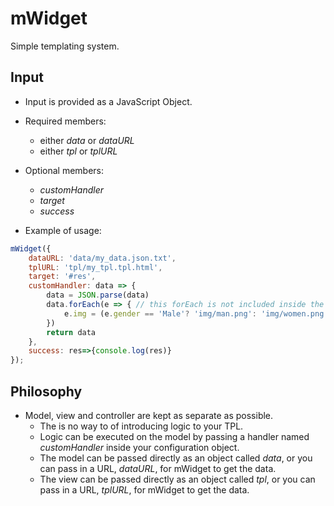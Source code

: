 # mWidget
Simple templating system.

## Input
- Input is provided as a JavaScript Object.
- Required members:
	- either _data_ or _dataURL_
	- either _tpl_ or _tplURL_
- Optional members:
	- _customHandler_
	- _target_
	- _success_

- Example of usage:
```javascript
mWidget({
	dataURL: 'data/my_data.json.txt',
	tplURL: 'tpl/my_tpl.tpl.html',
	target: '#res',
	customHandler: data => {
		data = JSON.parse(data)
		data.forEach(e => { // this forEach is not included inside the $.mWidget implementation, if needed, it can be added like shown here. We know it will not allways be necessary.
			e.img = (e.gender == 'Male'? 'img/man.png': 'img/women.png') // this is a very simple example of how the data can be modified using a custom handler.
		})
		return data
	},
	success: res=>{console.log(res)}
});
```


## Philosophy
- Model, view and controller are kept as separate as possible.
	- The is no way to of introducing logic to your TPL.
	- Logic can be executed on the model by passing a handler named _customHandler_ inside your configuration object.
	- The model can be passed directly as an object called _data_, or you can pass in a URL, _dataURL_, for mWidget to get the data.
	- The view can be passed directly as an object called _tpl_, or you can pass in a URL, _tplURL_, for mWidget to get the data.
